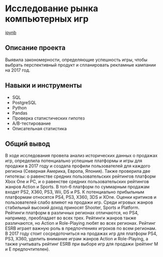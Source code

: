 # Исследование рынка компьютерных игр #

[ipynb](https://github.com/rakiton94/Practicum/blob/main/03%20game_market_research/computer_games_market_research.ipynb "ipynb")
## Описание проекта
Выявила закономерности, определяющие успешность игры, чтобы выбрать перспективный продукт и спланировать рекламные кампании на 2017 год.
## Навыки и инструменты
* SQL
* PostgreSQL
* Python
* Pandas
* Проверка статистических гипотез
* A/B-тестирование
* Описательная статистика

## Общий вывод
В ходе исследования провела анализ исторических данных о продажах игр, определила потенциально успешные платформы и игры для продажи в 2017 году и создала профили пользователей для каждого региона (Северная Америка, Европа, Япония). Также проверила две гипотезы: о равенстве средних пользовательских рейтингов платформ Xbox One и PC, и о равенстве средних пользовательских рейтингов жанров Action и Sports. В топ-6 платформ по суммарным продажам входят PS2, X360, PS3, Wii, DS и PS. К потенциально прибыльным платформам относятся PS4, PS3, X360, 3DS и XOne. Оценки критиков и пользователей слабо влияют на продажи игр. Среди игровых жанров стабильный высокий доход приносят Shooter, Sports и Platform. Рейтинги платформ в различных регионах отличаются, но PS4, например, преобладает во всех трех. Рейтинги жанров также различаются, но Action и Role-Playing любят во всех регионах. Рейтинг ESRB играет важную роль в предпочтениях игроков по всем регионам. В 2017 году стоит сосредоточиться на продажах игр для платформ PS4, PS3, X360, уделить внимание играм жанров Action и Role-Playing, а также учитывать рейтинг ESRB при выборе игр для продажи (рейтинг М и Е предпочтителен).
